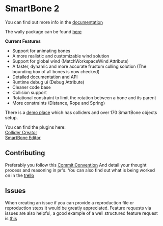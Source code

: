 # SmartBone 2

You can find out more info in the [documentation](https://smartbone.org/docs/intro)

The wally package can be found [here](https://wally.run/package/jakeywastaken/smartbone-2)

**Current Features**

* Support for animating bones
* A more realistic and customizable wind solution
* Support for global wind (MatchWorkspaceWind Attribute)
* A faster, dynamic and more accurate frustum culling solution (The bounding box of all bones is now checked)
* Detailed documentation and API
* Runtime debug ui (Debug Attribute)
* Cleaner code base
* Collision support
* Rotational constraint to limit the rotation between a bone and its parent
* More constraints (Distance, Rope and Spring)

There is a [demo place](https://www.roblox.com/games/14405998010/Smartbone-2) which has colliders and over 170 SmartBone objects setup.

You can find the plugins here:<br />
[Collider Creator](https://create.roblox.com/marketplace/asset/15539103407/Collider-Creator%3Fkeyword=&pageNumber=&pagePosition=)<br />
[SmartBone Editor](https://create.roblox.com/marketplace/asset/15539148341/SmartBone-Editor%3Fkeyword=&pageNumber=&pagePosition=)<br />

## Contributing

Preferably you follow this [Commit Convention](https://www.conventionalcommits.org/en/v1.0.0/)
And detail your thought process and reasoning in pr's.
You can also find out what is being worked on in the [trello](https://trello.com/b/BN2jeG8L/smartbone-v2)

## Issues

When creating an issue if you can provide a reproduction file or reproduction steps it would be greatly appreciated.
Feature requests via issues are also helpful, a good example of a well structured feature request is [this](https://github.com/smartbone-org/SmartBone-2/issues/16)
